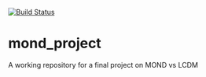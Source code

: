 [![Build Status](https://travis-ci.com/wagoner47/mond_project.svg?token=pjabXz3YCfg8J1uXqmhr&branch=master)](https://travis-ci.com/wagoner47/mond_project)
# mond_project
A working repository for a final project on MOND vs LCDM
